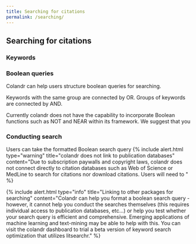 ```yaml
---
title: Searching for citations
permalink: /searching/
---
```


## Searching for citations

### Keywords

### Boolean queries

Colandr can help users structure boolean queries for searching.

Keywords with the same group are connected by OR. Groups of keywords are connected by AND.

Currently colandr does not have the capability to incorporate Boolean functions such as NOT and NEAR within its framework. We suggest that you 
### Conducting search

Users can take the formatted Boolean search query
{% include alert.html type="warning" title="colandr does not link to publication databases" content="Due to subscription paywalls and copyright laws, colandr does not connect directly to citation databases such as Web of Science or MedLine to search for citations nor download citations. Users will need to " %}

{% include alert.html type="info" title="Linking to other packages for searching" content="Colandr can help you format a boolean search query - however, it cannot help you conduct the searches themselves (this requires individual access to publication databases, etc...) or help you test whether your search query is efficient and comprehensive. Emerging applications of machine learning and text-mining may be able to help with this. You can visit the colandr dashboard to trial a beta version of keyword search optimization that utilizes litsearchr." %}